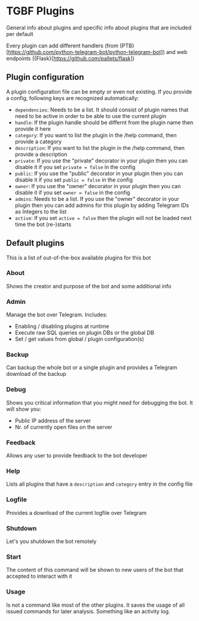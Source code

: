 # TGBF Plugins
General info about plugins and specific info about plugins that are included per default

Every plugin can add different handlers (from {PTB}[https://github.com/python-telegram-bot/python-telegram-bot]) and web endpoints ({Flask}[https://github.com/pallets/flask])

## Plugin configuration
A plugin configuration file can be empty or even not existing. If you provide a config, following keys are recognized automatically:

- `dependencies`: Needs to be a list. It should consist of plugin names that need to be active in order to be able to use the current plugin
- `handle`: If the plugin handle should be differnt from the plugin name then provide it here
- `category`: If you want to list the plugin in the /help command, then provide a category
- `description`: If you want to list the plugin in the /help command, then provide a description
- `private`: If you use the "private" decorator in your plugin then you can disable it if you set `private = false` in the config
- `public`: If you use the "public" decorator in your plugin then you can disable it if you set `public = false` in the config
- `owner`: If you use the "owner" decorator in your plugin then you can disable it if you set `owner = false` in the config
- `admins`: Needs to be a list. If you use the "owner" decorator in your plugin then you can add admins for this plugin by adding Telegram IDs as Integers to the list
- `active`: If you set `active = false` then the plugin will not be loaded next time the bot (re-)starts

## Default plugins
This is a list of out-of-the-box available plugins for this bot

### About
Shows the creator and purpose of the bot and some additional info

### Admin
Manage the bot over Telegram. Includes:
- Enabling / disabling plugins at runtime
- Execute raw SQL queries on plugin DBs or the global DB
- Set / get values from global / plugin configuration(s)

### Backup
Can backup the whole bot or a single plugin and provides a Telegram download of the backup

### Debug
Shows you critical information that you might need for debugging the bot. It will show you:
- Public IP address of the server
- Nr. of currently open files on the server

### Feedback
Allows any user to provide feedback to the bot developer

### Help
Lists all plugins that have a `description` and `category` entry in the config file

### Logfile
Provides a download of the current logfile over Telegram

### Shutdown
Let's you shutdown the bot remotely

### Start
The content of this command will be shown to new users of the bot that accepted to interact with it

### Usage
Is not a command like most of the other plugins. It saves the usage of all issued commands for later analysis. Something like an activity log.
